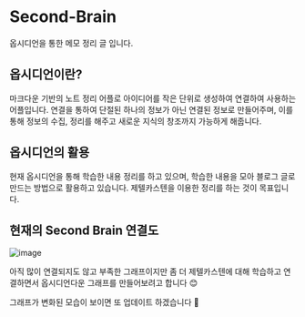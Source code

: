 # Second-Brain
옵시디언을 통한 메모 정리 글 입니다.

## 옵시디언이란?
마크다운 기반의 노트 정리 어플로 아이디어를 작은 단위로 생성하여 연결하여 사용하는 어플입니다. 연결을 통하여 단절된 하나의 정보가 아닌 연결된 정보로 만들어주며, 이를 통해 정보의 수집, 정리를 해주고 새로운 지식의 창조까지 가능하게 해줍니다.

## 옵시디언의 활용
현재 옵시디언을 통해 학습한 내용 정리를 하고 있으며, 학습한 내용을 모아 블로그 글로 만드는 방법으로 활용하고 있습니다.
제텔카스텐을 이용한 정리를 하는 것이 목표입니다.

## 현재의 Second Brain 연결도
![image](https://github.com/kseysh/Second-Brain/assets/69035864/73ba117d-d6d0-4bde-91a0-687e42281f1d)


아직 많이 연결되지도 않고 부족한 그래프이지만 좀 더 제텔카스텐에 대해 학습하고 연결하면서 옵시디언다운 그래프를 만들어보려고 합니다 😊

그래프가 변화된 모습이 보이면 또 업데이트 하겠습니다 🤗
